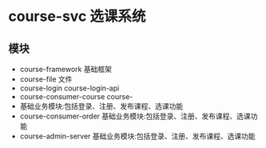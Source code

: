 # course-svc 选课系统

## 模块

* course-framework 基础框架
* course-file 文件
* course-login 
    course-login-api
* course-consumer-course 
    course-
* 基础业务模块:包括登录、注册、发布课程、选课功能
* course-consumer-order 基础业务模块:包括登录、注册、发布课程、选课功能
* course-admin-server 基础业务模块:包括登录、注册、发布课程、选课功能
